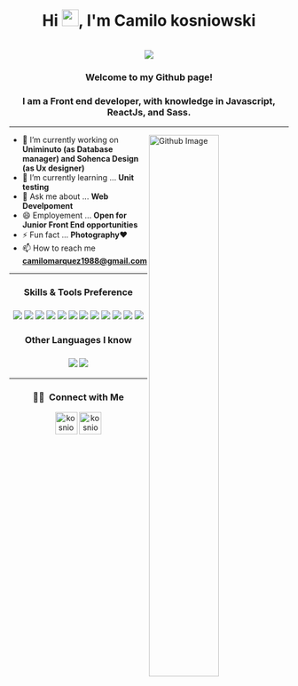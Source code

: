 

<h1 align="center">Hi <img src="https://raw.githubusercontent.com/iampavangandhi/iampavangandhi/master/gifs/Hi.gif" width="30px">, I'm Camilo kosniowski</h1>
 <p align="center"><br/>
   <a href="https://www.linkedin.com/in/camilokosniowski/">
    <img src="https://img.shields.io/badge/linkedin-kosniowski-blue">
  </a>

<h3 align="center">Welcome to my Github page!</h3>

<h3 align="center">I am a Front end developer, with knowledge in Javascript, ReactJs, and Sass. </h3>

---

<img width="50%" align="right" alt="Github Image" src="https://raw.githubusercontent.com/onimur/.github/master/.resources/git-header.svg" />

- 🔭 I’m currently working on **Uniminuto (as Database manager) and Sohenca Design (as Ux designer)**
- 🌱 I’m currently learning ... **Unit testing**
- 💬 Ask me about ... **Web Develpoment**
- 😄 Employement ... **Open for Junior Front End opportunities**
- ⚡ Fun fact ... **Photography**❤
- 📫 How to reach me **camilomarquez1988@gmail.com**
---
<h3 align="center">Skills & Tools Preference</h3>
<h3 align="center">
<img src = "https://img.shields.io/badge/-HTML5-E34F26?style=flat&logo=html5&logoColor=white"> <img src = "https://img.shields.io/badge/-CSS3-1572B6?style=flat&logo=css3&logoColor=white">
<img src="https://img.shields.io/badge/-Bootstrap-563D7C?style=flat&logo=bootstrap&logoColor=white">
<img src="https://img.shields.io/badge/-JavaScript-eed718?style=flat&logo=javascript&logoColor=ffffff">
<img src="https://img.shields.io/badge/-Sass-cc6699?style=flat&logo=sass&logoColor=ffffff">
<img src="https://img.shields.io/badge/-React-000000?style=flat&logo=react&logoColor=00c8ff">
<img src="https://img.shields.io/badge/-MySQL-F29111?style=flat&logo=mysql&logoColor=FFFFFF">
<img src="https://img.shields.io/badge/-Node.js-3C873A?style=flat&logo=Node.js&logoColor=white">
<img src="https://img.shields.io/badge/-Firebase-FFA611?style=flat&logo=firebase&logoColor=FFFFFF">
<img src="http://img.shields.io/badge/-Git-F1502F?style=flat&logo=git&logoColor=FFFFFF">
<img src="http://img.shields.io/badge/-Github-000000?style=flat&logo=github&logoColor=FFFFFF">
<img src="http://img.shields.io/badge/-VS%20Code-007ACC?style=flat&logo=visual%20studio%20code&logoColor=white">
</h3>
<h3 align="center">Other Languages I know</h3>
<h3 align="center"><img src="http://img.shields.io/badge/-Java-F89820?style=flat&logo=java&logoColor=white"> <img src="https://img.shields.io/badge/-Python-black?style=flat&logo=python&logoColor=white"> </h3>

---

<h3 align="center"> 🤝🏻 &nbsp;Connect with Me </h3>

 
<p align="center">
<a href=https://twitter.com/kosniowski target="blank"><img align="center" src=https://cdn.jsdelivr.net/npm/simple-icons@3.0.1/icons/twitter.svg alt="kosniowski" height="40" width="40" /></a>
<a href=https://www.instagram.com/kosniowski_1988 target="blank"><img align="center" src=https://cdn.jsdelivr.net/npm/simple-icons@3.0.1/icons/instagram.svg alt="kosniowski_1988" height="40" width="40" /></a>
</p>







